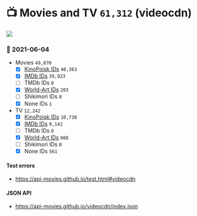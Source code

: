 # :tv: Movies and TV `61,312` (videocdn)

<a href="https://API-Movies.github.io"><img src="https://API-Movies.github.io/banner.png?cache"></a>

### :date: 2021-06-04
- Movies `49,070`
  - [x] <a href="https://API-Movies.github.io/videocdn/movie_kinopoisk_ids.json">KinoPoisk IDs</a> `40,363`
  - [x] <a href="https://API-Movies.github.io/videocdn/movie_imdb_ids.json">IMDb IDs</a> `39,923`
  - [ ] TMDb IDs `0`
  - [x] <a href="https://API-Movies.github.io/videocdn/movie_world_art_ids.json">World-Art IDs</a> `203`
  - [ ] Shikimori IDs `0`
  - [x] None IDs `1`
- TV `12,242`
  - [x] <a href="https://API-Movies.github.io/videocdn/tv_kinopoisk_ids.json">KinoPoisk IDs</a> `10,730`
  - [x] <a href="https://API-Movies.github.io/videocdn/tv_imdb_ids.json">IMDb IDs</a> `9,142`
  - [ ] TMDb IDs `0`
  - [x] <a href="https://API-Movies.github.io/videocdn/tv_world_art_ids.json">World-Art IDs</a> `908`
  - [ ] Shikimori IDs `0`
  - [x] None IDs `561`
#### Test errors
- <a href='https://api-movies.github.io/test.html#videocdn'>https://api-movies.github.io/test.html#videocdn</a>
#### JSON API
- <a href='https://api-movies.github.io/videocdn/index.json'>https://api-movies.github.io/videocdn/index.json</a>

